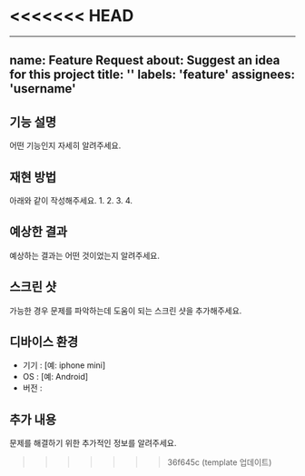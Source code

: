 <<<<<<< HEAD
=======
---
name: Feature Request
about: Suggest an idea for this project
title: ''
labels: 'feature'
assignees: 'username'
---

## 기능 설명
어떤 기능인지 자세히 알려주세요.

## 재현 방법
아래와 같이 작성해주세요.
1.
2.
3.
4.

## 예상한 결과
예상하는 결과는 어떤 것이었는지 알려주세요.

## 스크린 샷
가능한 경우 문제를 파악하는데 도움이 되는 스크린 샷을 추가해주세요.

## 디바이스 환경
- 기기 : [예: iphone mini]
- OS : [예: Android]
- 버전 : 

## 추가 내용
문제를 해결하기 위한 추가적인 정보를 알려주세요.
>>>>>>> 36f645c (template 업데이트)
